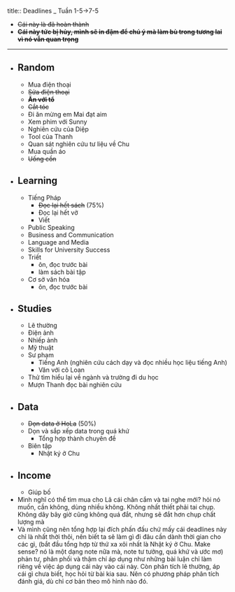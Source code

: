 title:: Deadlines _ Tuần 1-5->7-5

- ~~Cái này là đã hoàn thành~~
- ~~**Cái này tức bị hủy, mình sẽ in đậm để chú ý mà làm bù trong tương lai vì nó vẫn quan trọng**~~
- ---
- ## Random
	- Mua điện thoại
	- ~~Sửa điện thoại~~
	- ~~**Ăn với tổ**~~
	- ~~Cắt tóc~~
	- Đi ăn mừng em Mai đạt aim
	- Xem phim với Sunny
	- Nghiên cứu của Diệp
	- Tool của Thanh
	- Quan sát nghiên cứu tư liệu về Chu
	- Mua quần áo
	- ~~Uống cồn~~
- ## Learning
	- Tiếng Pháp
		- ~~Đọc lại hết sách~~ (75%)
		- Đọc lại hết vở
		- Viết
	- Public Speaking
	- Business and Communication
	- Language and Media
	- Skills for University Success
	- Triết
		- ôn, đọc trước bài
		- làm sách bài tập
	- Cơ sở văn hóa
		- ôn, đọc trước bài
- ## Studies
	- Lẽ thường
	- Điện ảnh
	- Nhiếp ảnh
	- Mỹ thuật
	- Sư phạm
		- Tiếng Anh (nghiên cứu cách dạy và đọc nhiều học liệu tiếng Anh)
		- Văn với cô Loan
	- Thử tìm hiểu lại về ngành và trường đi du học
	- Mượn Thanh đọc bài nghiên cứu
- ## Data
	- ~~Dọn data ở HoLa~~ (50%)
	- Dọn và sắp xếp data trong quá khứ
		- Tổng hợp thành chuyên đề
	- Biên tập
		- Nhật ký ở Chu
- ## Income
	- Giúp bố
- Mình nghĩ có thể tìm mua cho Lã cái chân cắm và tai nghe mới? hỏi nó muốn, cần không, dùng nhiều không. Không nhất thiết phải tai chụp. Không dây bây giờ cũng không quá đắt, nhưng sẽ đắt hơn chụp chất lượng mà
- Và mình cũng nên tổng hợp lại đích phấn đấu chứ mấy cái deadlines này chỉ là nhất thời thôi, nên biết ta sẽ làm gì đi đâu cần dành thời gian cho các gì, (bắt đầu tổng hợp từ thứ xa xôi nhất là Nhật ký ở Chu. Make sense? nó là một dạng note nữa mà, note tư tưởng, quá khứ và ước mơ) phản tư, phân phối và thậm chí áp dụng như những bài luận chỉ làm riêng về việc áp dụng cái này vào cái này. Còn phân tích lẽ thường, áp cái gì chưa biết, học hỏi từ bài kia sau. Nên có phương pháp phân tích đánh giá, dù chỉ cơ bản theo mô hình nào đó.